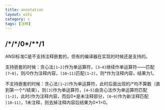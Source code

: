 ```yaml
---
title: annotation
layout: wiki
category: c
tags: [注释]
---
```


## /\*/\*/0\*/\*\*/1

ANSI标准C是不支持注释嵌套的，但有的编译器在实现的时候还是支持的。

支持嵌套的时候：贪心法`[1~2]`作为单运算符，`[3~4]`继续作单运算符——匹配`[7~8]`，则/0作为注释内容，`[10~11]`匹配`[1~2]`，则*作为注释内容，结果为1。

不支持嵌套的时候：贪心法`[1~2]`作为单运算符，此时后面出现的/\*均不算数（直到第一个\*/结束），则`[3]`作为单运算符，`[4~5]`由贪心法作为单运算符匹配`[1~2]`，此时/作为注释内容，而后0*是未注释部分，`[8~9]`作为新注释匹配`[10~11]`，1未注释，则去掉注释内容后结果为0\*1=0。